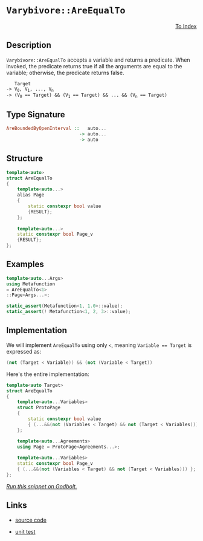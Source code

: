 <!-- Copyright 2024 Feng Mofan
SPDX-License-Identifier: Apache-2.0 -->

# `Varybivore::AreEqualTo`

<p style='text-align: right;'><a href="../../../facilities/metafunctions.md#varybivore-are-equal-to">To Index</a></p>

## Description

`Varybivore::AreEqualTo` accepts a variable and returns a predicate.
When invoked, the predicate returns true if all the arguments are equal to the variable;
otherwise, the predicate returns false.

<pre><code>   Target
-> V<sub>0</sub>, V<sub>1</sub>, ..., V<sub>n</sub>
-> (V<sub>0</sub> == Target) && (V<sub>1</sub> == Target) && ... && (V<sub>n</sub> == Target)</code></pre>

## Type Signature

```Haskell
AreBoundedByOpenInterval ::   auto...
                           -> auto...
                           -> auto
```

## Structure

```C++
template<auto>
struct AreEqualTo
{
    template<auto...>
    alias Page
    {
        static constexpr bool value
        {RESULT};
    };
    
    template<auto...>
    static constexpr bool Page_v
    {RESULT};
};
```

## Examples

```C++
template<auto...Args>
using Metafunction
= AreEqualTo<1>
::Page<Args...>;

static_assert(Metafunction<1, 1.0>::value);
static_assert(! Metafunction<1, 2, 3>::value);
```

## Implementation

We will implement `AreEqualTo` using only `<`, meaning <code>Variable == Target</code> is expressed as:

```C++
(not (Target < Variable)) && (not (Variable < Target))
```

Here's the entire implementation:

```C++
template<auto Target>
struct AreEqualTo
{
    template<auto...Variables>
    struct ProtoPage
    {
        static constexpr bool value
        { (...&&(not (Variables < Target) && not (Target < Variables))) };
    };

    template<auto...Agreements>
    using Page = ProtoPage<Agreements...>;
    
    template<auto...Variables>
    static constexpr bool Page_v 
    { (...&&(not (Variables < Target) && not (Target < Variables))) };
};
```

[*Run this snippet on Godbolt.*](https://godbolt.org/#z:OYLghAFBqd5QCxAYwPYBMCmBRdBLAF1QCcAaPECAMzwBtMA7AQwFtMQByARg9KtQYEAysib0QXACx8BBAKoBnTAAUAHpwAMvAFYTStJg1DIApACYAQuYukl9ZATwDKjdAGFUtAK4sGISQDspK4AMngMmAByPgBGmMQgZgCcpAAOqAqETgwe3r7%2BQemZjgJhEdEscQnJtpj2JQxCBEzEBLk%2BfoG19dlNLQRlUbHxiSkKza3t%2BV3j/YMVVaMAlLaoXsTI7BwEmCypBjsmAMxuTF5EANQAKi3AmATH2CYaAILjxF4OFy/EOACOXjEV1QzxeJgCVleF2hFx2ewOmGOp3OqAAdOiAGotPBMGL0BSPUEwi7vT4EC7KYioIjKJh3Ikw8GQl7E4mzRzIC5oBjjTCqVLEC4xVCeC4ANzEXkRUNZ0KZFwg6NR5gAbKqIAxqQqscQcXjMAoLkjrrd7ksjWY1ZaLpryRAbsQ7uTjTq9filh6jQEACLHZnE8G%2Bo7MhnQuH7JiHE5nIhKl7AX67RgEAlHJ4y6FeTJGCl0zBGo7eilUml5pHxxNsQQKJWE4Oho0Z2G7CNR5GxzHY3H4wlN9l4Tnc3n8wXC0W0u4AfTFjZZjIhCtrlvVtu1Xf1huNDqd5tVqptWvtpudJwuru7Bo9u59ftBgdvr1BAHoAFRv98fp/P99XbBCK7vl%2Bryvh%2BoFAWCrzhgiSIxmi6I/MAqbpi8WbhMAFwALL3EwVBeAwDjZHehbfL82AAkCIInFwvYvCAIAToiJwITW6J1iGrz9sgk5MAoSitBAWHNLh%2BENEiXCkBcXCohojx0RK3iYEsD5vM0HLcbx8QEBAYBgJh2HCQRAhiRJZgSUcskgPJUpKcGHArLQnAAKy8H4HBaKQqCcG41jWCSawbPm5hHDwpAEJodkrAA1iAjlmKiARmJIAAcSWORoSSxRoKpJUc%2BicJIvAsBIGgaKQrnuZ5HC8AoIClWFbl2aQcCwDAiAgGsBCpOc5CUGgex0PEkSsFsqhJSqAC0KqSBcwDIJyUiomYvCYPgRC6ugej8IIIhiOwUgyIIigqOoDWkLo4kAO7EEwqScDw9lOS54UeZwADy5xdeSqBUBco0TVNM1zZJkiLQqHj9fQgpBVwSy8PVWgrBASB9akA1kBQEAo2jIDAFIpk0LQOzEDVEAxM9MThC0ACed28BTzDEFTr0xNomAOLTpB9VWBCvQwtA06dWAxF4wCnLQtA1dwvBYCwhjAOIgt4L8BFigaz18mz5xbCF4Q7A5p20HgMTXYzHhYM9BC6kVUukKrxDCko3q7HLhtGOFKxUAYiEYngmAXa9qSMBzW3CKI4j7SHR1qM9536HLKA%2BZY%2BhGzVkArKgqQNJL43jOgxzeqYljWGYFV2%2Btatp90bMNC4DDuJ4HR6KE4RDJUIziUUWQCFMfgdxkXcMPMwwJOJdjV70ExtA3%2BSj3U48CH0rRD23I%2B2JPPd6LMS8tws7crAo/mbBID0cM5ZXPZVv1jZN02zfNINmAquCECQFrBbDoXuysCCYEwWAJBAKK/gjioiSEcAIkgNCSESiqEqjkVQpH1gVUgRVgqohVFwbKSQkqYMcpILgjkwEqnPqdSq1VaqfwaojVqSN2ofW6hjLGkMhpsE4C0FgYoAjjSYFyAwOYuBJFRFJdyK0X7rU2rIHa4dpCRyUNHU6uhTJXRurTE%2BZ9yq8Equ9Tq5wLjfQuOwzh3DeFy0koI4RYNUAQ3iG/MwH94aNVoUw%2BIPVMZWNRpDEAhiuHID4bjJIXBSoEyJiTMmp16bUw5hExmzNWbsxtlzZMvN%2BbPSFiLMWEsOYyxdlsdy%2BBlaOFVpLERqhNY7A5rrOoz1DbG2pmbXJcMrYcztg7TATtZZGFdqAKhfAvYKB9n7AOQcbYhykXtGRsgo4nXcoouObtC5WCTjU1OgCPKZ2yNnXO%2BcFnF1LvEcuKz95z0Mn4CArgN7iWbuUYeehO4NAuWkfuDRl6LFnj0Be69p69yricxeAwd43NHp8vI3yt7/OuSvY%2Bqx1hHxhnlU%2BT1SGcAMcQDhXCeG%2BNMQIoR0kn6rVftDexX9SA/z/iMVZSDCogCOIIqBARCEBACEcaBkgpriQ0S9KqtgKEOOofAWhHVPquOccQFhWx2EAxYAoMUnIxTYoROMZa%2BLxHiVGWHcZB15ByOmToalpBlG3SlmoxFFU3r0K%2Bj9CV00pUyvFPKyMBo7Tgw8TYoKRwiU9Kce4tGwrvWeJlakVI04BGTgVQQbiqKpp8DoCEygYT3LRIFiFRNsTq4c0SYIZJAs8mYGFqLMQmSbbZM6Q00g%2BTx5FPVqU5AWsKmCCqQbI2Jsqb1Itk0m2LSMhtOdp0tC7tel0n6b7f2gdXIhTVbtCQEzDrapjnqvxCci5LJTvAdO6yBCSyfLnRdiyLAl00WXPAWBDk/JrmcuuDyrmt1eY84o2QHl3OyC89up6J79AeWPX5k9n2rzBR%2B79ALIVwoPjCvaxqSGmo4CilgkrpWyvtTscYeKxFvxhnDYlpL/6UBPsgoqyRURHCOI5NK%2BCSqEYCNlCDmjODkLqsS6KgRFr0q4FIJIdKwFcCCPrI4JrqNct5SfJaVHOXoaoSsO2mRnCSCAA%3D)

## Links

- [source code](../../../../conceptrodon/varybivore/are_equal_to.hpp)

- [unit test](../../../../tests/unit/metafunctions/varybivore/are_equal_to.test.hpp)
